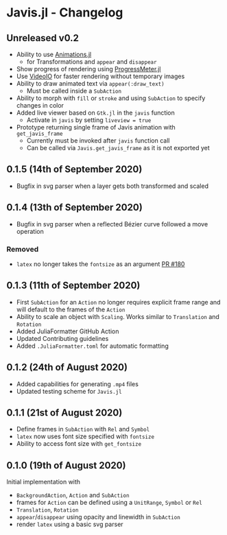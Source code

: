 # Javis.jl - Changelog

## Unreleased v0.2
- Ability to use [Animations.jl](https://github.com/jkrumbiegel/Animations.jl) 
  - for Transformations and `appear` and `disappear`
- Show progress of rendering using [ProgressMeter.jl](https://github.com/timholy/ProgressMeter.jl)
- Use [VideoIO](https://github.com/JuliaIO/VideoIO.jl) for faster rendering without temporary images
- Ability to draw animated text via `appear(:draw_text)`
  - Must be called inside a `SubAction` 
- Ability to morph with `fill` or `stroke` and using `SubAction` to specify changes in color
- Added live viewer based on `Gtk.jl` in the `javis` function
  - Activate in `javis` by setting `liveview = true`
- Prototype returning single frame of Javis animation with `get_javis_frame`
  - Currently must be invoked after `javis` function call
  - Can be called via `Javis.get_javis_frame` as it is not exported yet
  
## 0.1.5 (14th of September 2020)
- Bugfix in svg parser when a layer gets both transformed and scaled

## 0.1.4 (13th of September 2020)
- Bugfix in svg parser when a reflected Bézier curve followed a move operation

### Removed
- `latex` no longer takes the `fontsize` as an argument [PR #180](https://github.com/Wikunia/Javis.jl/pull/180)

## 0.1.3 (11th of September 2020)
- First `SubAction` for an `Action` no longer requires explicit frame range and will default to the frames of the `Action`
- Ability to scale an object with `Scaling`. Works similar to `Translation` and `Rotation` 
- Added JuliaFormatter GitHub Action
- Updated Contributing guidelines
- Added `.JuliaFormatter.toml` for automatic formatting

## 0.1.2 (24th of August 2020)
- Added capabilities for generating `.mp4` files
- Updated testing scheme for `Javis.jl`

## 0.1.1 (21st of August 2020)
- Define frames in `SubAction` with `Rel` and `Symbol`
- `latex` now uses font size specified with `fontsize`
- Ability to access font size with `get_fontsize`

## 0.1.0 (19th of August 2020)
Initial implementation with
- `BackgroundAction`, `Action` and `SubAction`
- frames for `Action` can be defined using a `UnitRange`, `Symbol` or `Rel`
- `Translation`, `Rotation` 
- `appear`/`disappear` using opacity and linewidth in `SubAction`
- render `latex` using a basic svg parser
